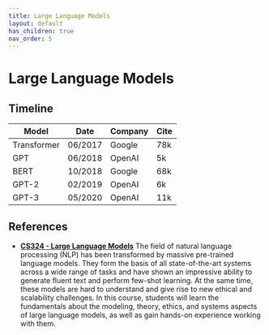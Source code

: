 ```yaml
---
title: Large Language Models
layout: default
has_children: true
nav_order: 5
---
```

# Large Language Models

## Timeline

| Model | Date | Company | Cite |
| --- | --- | --- | --- |
| Transformer | 06/2017 | Google | 78k |
| GPT | 06/2018 | OpenAI | 5k |
| BERT | 10/2018 | Google | 68k |
| GPT-2 | 02/2019 | OpenAI | 6k |
| GPT-3 | 05/2020 | OpenAI | 11k |

## References
- **[CS324 - Large Language Models](https://stanford-cs324.github.io/winter2022/)**
The field of natural language processing (NLP) has been transformed by massive pre-trained language models. They form the basis of all state-of-the-art systems across a wide range of tasks and have shown an impressive ability to generate fluent text and perform few-shot learning. At the same time, these models are hard to understand and give rise to new ethical and scalability challenges. In this course, students will learn the fundamentals about the modeling, theory, ethics, and systems aspects of large language models, as well as gain hands-on experience working with them.
